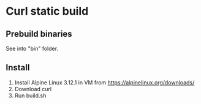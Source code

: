 # Curl static build

## Prebuild binaries

See into "bin" folder.

## Install

1. Install Alpine Linux 3.12.1 in VM from https://alpinelinux.org/downloads/
2. Download curl
3. Run build.sh
